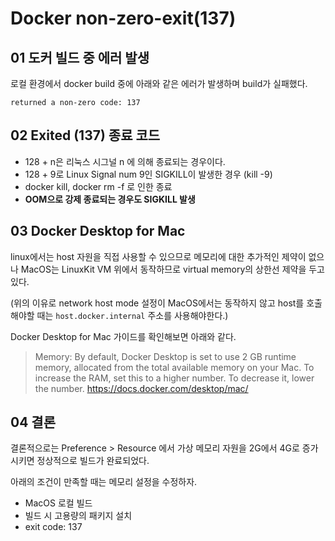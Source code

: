 # Docker non-zero-exit(137)

## 01 도커 빌드 중 에러 발생

로컬 환경에서 docker build 중에 아래와 같은 에러가 발생하며 build가 실패했다.

```
returned a non-zero code: 137
```

## 02 Exited (137) 종료 코드
- 128 + n은 리눅스 시그널 n 에 의해 종료되는 경우이다.
- 128 + 9로 Linux Signal num 9인 SIGKILL이 발생한 경우 (kill -9)
- docker kill, docker rm -f 로 인한 종료
- **OOM으로 강제 종료되는 경우도 SIGKILL 발생**

## 03 Docker Desktop for Mac

linux에서는 host 자원을 직접 사용할 수 있으므로 메모리에 대한 추가적인 제약이 없으나 MacOS는 LinuxKit VM 위에서 동작하므로 virtual memory의 상한선 제약을 두고 있다.

(위의 이유로 network host mode 설정이 MacOS에서는 동작하지 않고 host를 호출해야할 때는 `host.docker.internal` 주소를 사용해야한다.)

Docker Desktop for Mac 가이드를 확인해보면 아래와 같다.

> Memory: By default, Docker Desktop is set to use 2 GB runtime memory, allocated from the total available memory on your Mac. To increase the RAM, set this to a higher number. To decrease it, lower the number.
https://docs.docker.com/desktop/mac/

## 04 결론

결론적으로는 Preference > Resource 에서 가상 메모리 자원을 2G에서 4G로 증가시키면 정상적으로 빌드가 완료되었다.


아래의 조건이 만족할 때는 메모리 설정을 수정하자.
- MacOS 로컬 빌드
- 빌드 시 고용량의 패키지 설치
- exit code: 137

